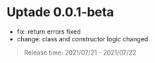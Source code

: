 # Uptade 0.0.1-beta
 
- fix: return errors fixed
- change: class and constructor logic changed

> Release time: 2021/07/21 - 2021/07/22
